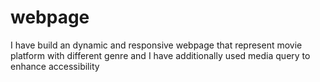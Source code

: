 # webpage
I have build an dynamic and responsive webpage that represent movie platform with different genre and 
I have additionally used media query to enhance accessibility
